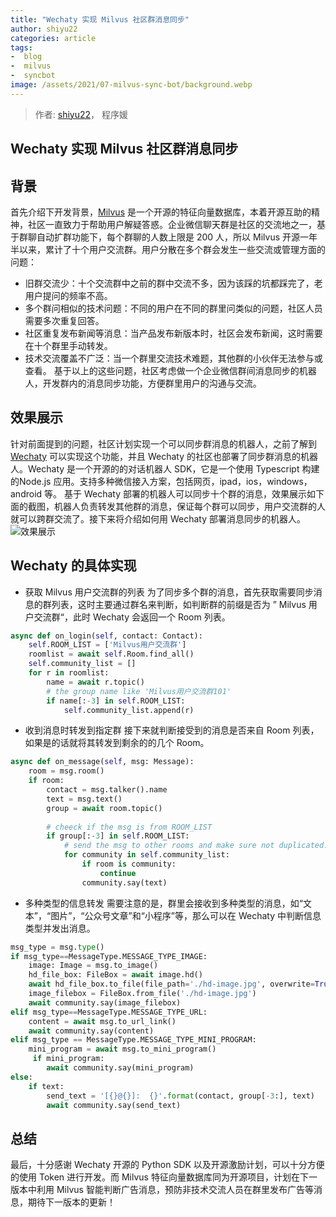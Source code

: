 ```yaml
---
title: "Wechaty 实现 Milvus 社区群消息同步"
author: shiyu22
categories: article
tags:
-  blog
-  milvus
-  syncbot
image: /assets/2021/07-milvus-sync-bot/background.webp
---
```

> 作者: [shiyu22](https://github.com/shiyu22)， 程序媛
## Wechaty 实现 Milvus 社区群消息同步
## 背景
首先介绍下开发背景，[Milvus](https://milvus.io/) 是一个开源的特征向量数据库，本着开源互助的精神，社区一直致力于帮助用户解疑答惑。企业微信聊天群是社区的交流地之一，基于群聊自动扩群功能下，每个群聊的人数上限是 200 人，所以 Milvus 开源一年半以来，累计了十个用户交流群。用户分散在多个群会发生一些交流或管理方面的问题：
- 旧群交流少：十个交流群中之前的群中交流不多，因为该踩的坑都踩完了，老用户提问的频率不高。
- 多个群问相似的技术问题：不同的用户在不同的群里问类似的问题，社区人员需要多次重复回答。
- 社区重复发布新闻等消息：当产品发布新版本时，社区会发布新闻，这时需要在十个群里手动转发。
- 技术交流覆盖不广泛：当一个群里交流技术难题，其他群的小伙伴无法参与或查看。
基于以上的这些问题，社区考虑做一个企业微信群间消息同步的机器人，开发群内的消息同步功能，方便群里用户的沟通与交流。
## 效果展示
针对前面提到的问题，社区计划实现一个可以同步群消息的机器人，之前了解到 [Wechaty](https://github.com/wechaty/wechaty) 可以实现这个功能，并且 Wechaty 的社区也部署了同步群消息的机器人。Wechaty 是一个开源的的对话机器人 SDK，它是一个使用 Typescript 构建的Node.js 应用。支持多种微信接入方案，包括网页，ipad，ios，windows， android 等。
基于 Wechaty 部署的机器人可以同步十个群的消息，效果展示如下面的截图，机器人负责转发其他群的消息，保证每个群可以同步，用户交流群的人就可以跨群交流了。接下来将介绍如何用 Wechaty 部署消息同步的机器人。
![效果展示](/assets/2021/07-milvus-sync-bot/syncbot1.webp)
## Wechaty 的具体实现
- 获取 Milvus 用户交流群的列表
为了同步多个群的消息，首先获取需要同步消息的群列表，这时主要通过群名来判断，如判断群的前缀是否为 ” Milvus 用户交流群“，此时 Wechaty 会返回一个 Room 列表。
```python
async def on_login(self, contact: Contact):
    self.ROOM_LIST = ['Milvus用户交流群']
    roomlist = await self.Room.find_all()
    self.community_list = []
    for r in roomlist:
        name = await r.topic()
        # the group name like 'Milvus用户交流群101'
        if name[:-3] in self.ROOM_LIST:
            self.community_list.append(r)
```
- 收到消息时转发到指定群
接下来就判断接受到的消息是否来自 Room 列表，如果是的话就将其转发到剩余的的几个 Room。
```python
async def on_message(self, msg: Message):
    room = msg.room()
    if room:
        contact = msg.talker().name
        text = msg.text()
        group = await room.topic()
    
        # cheeck if the msg is from ROOM_LIST
        if group[:-3] in self.ROOM_LIST:
            # send the msg to other rooms and make sure not duplicated.
            for community in self.community_list:
                if room is community:
                    continue
                community.say(text)
```
- 多种类型的信息转发
需要注意的是，群里会接收到多种类型的消息，如“文本”，“图片”，“公众号文章”和“小程序”等，那么可以在 Wechaty 中判断信息类型并发出消息。
```python
msg_type = msg.type()
if msg_type==MessageType.MESSAGE_TYPE_IMAGE:
    image: Image = msg.to_image()
    hd_file_box: FileBox = await image.hd()
    await hd_file_box.to_file(file_path='./hd-image.jpg', overwrite=True)
    image_filebox = FileBox.from_file('./hd-image.jpg')
    await community.say(image_filebox)
elif msg_type==MessageType.MESSAGE_TYPE_URL:
    content = await msg.to_url_link()
    await community.say(content)
elif msg_type == MessageType.MESSAGE_TYPE_MINI_PROGRAM:
    mini_program = await msg.to_mini_program()
     if mini_program:
        await community.say(mini_program)
else:
    if text:
        send_text = '[{}@{}]:  {}'.format(contact, group[-3:], text)
        await community.say(send_text)
```
## 总结
最后，十分感谢 Wechaty 开源的 Python SDK 以及开源激励计划，可以十分方便的使用 Token 进行开发。而 Milvus 特征向量数据库同为开源项目，计划在下一版本中利用 Milvus 智能判断广告消息，预防非技术交流人员在群里发布广告等消息，期待下一版本的更新！
